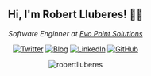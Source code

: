 <h2 align="center"> Hi, I'm Robert Lluberes! 👋🏻</h2>
<p align="center"><em>Software Enginner at <a href="http://evopoint.do/" target="_blank" rel="noopener noreferrer">Evo Point Solutions</a></br>
</em></p>

<p align="center">
	<a href="https://twitter.com/robertlluberes"><img src="https://img.shields.io/twitter/follow/robertlluberes?label=Twitter&style=social" alt="Twitter"></a>
    <a href="https://robertlluberes.com"><img src="https://img.shields.io/badge/-robertlluberes.com-blue?style=flat-square&logo=Wordpress&logoColor=white&link=https://robertlluberes.com/" alt="Blog"></a>
	<a href="https://www.linkedin.com/in/robertlluberes"><img src="https://img.shields.io/badge/-robertlluberes-blue?style=flat-square&logo=Linkedin&logoColor=white&link=https://www.linkedin.com/in/robertlluberes/" alt="LinkedIn"></a>
	<a href="https://github.com/robertlluberes"><img src="https://img.shields.io/github/followers/robertlluberes.svg?label=GitHub&style=social" alt="GitHub"></a>
</p>

<p align="center"> <img src="https://github-readme-stats.vercel.app/api?username=robertlluberes&show_icons=true" alt="robertlluberes" /> </p>
